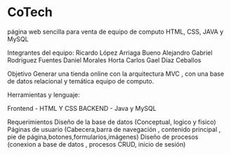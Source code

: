 # CoTech
página web sencilla para venta de equipo de computo HTML, CSS, JAVA y MySQL

Integrantes del equipo:
Ricardo López Arriaga Bueno
Alejandro Gabriel Rodriguez Fuentes
Daniel Morales Horta 
Carlos Gael Díaz Ceballos 

Objetivo 
Generar una tienda online con la arquitectura MVC , con una base de datos relacional y temática equipo de computo.

Herramientas y lenguaje: 

Frontend - HTML Y CSS
BACKEND - Java y MySQL

Requerimientos
Diseño de la base de datos (Conceptual, logico y fisico)
Páginas de usuario (Cabecera,barra de navegación , contenido principal , pie de página,botones,formularios,imágenes) 
Diseño de procesos (conexion a base de datos , procesos CRUD, inicio de sesión)
  

